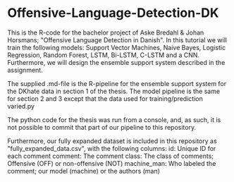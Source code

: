 # Offensive-Language-Detection-DK

This is the R-code for the bachelor project of Aske Bredahl & Johan Horsmans; "Offensive Language Detection in Danish". In this tutorial we will train the following models: Support Vector Machines, Naive Bayes, Logistic Regression, Random Forest, LSTM, Bi-LSTM, C-LSTM and a CNN. Furthermore, we will design the ensemble support system described in the assignment.

The supplied .md-file is the R-pipeline for the ensemble support system for the DKhate data in section 1 of the thesis. The model pipeline is the same for section 2 and 3 except that the data used for training/prediction varied.py

The python code for the thesis was run from a console, and, as such, it is not possible to commit that part of our pipeline to this repository. 

Furthermore, our fully expanded dataset is included in this repository as "fully_expanded_data.csv", with the following columns:
id: Unique ID for each comment
comment: The comment
class: The class of comments; Offensive (OFF) or non-offensive (NOT)
machine_man: Who labeled the comment; our model (machine) or the authors (man)
